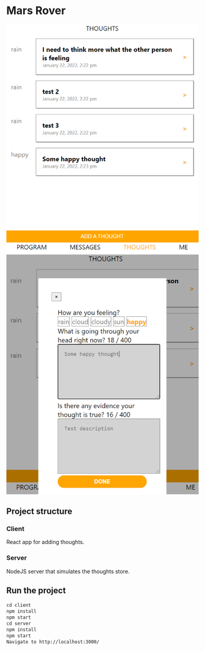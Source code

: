 # Mars Rover

![Alt text](doc/thoughtsList.png 'screenshot')
![Alt text](doc/modal.png 'screenshot')

## Project structure

### Client

React app for adding thoughts.

### Server

NodeJS server that simulates the thoughts store.

## Run the project

    cd client
    npm install
    npm start
    cd server
    npm install
    npm start
    Navigate to http://localhost:3000/
